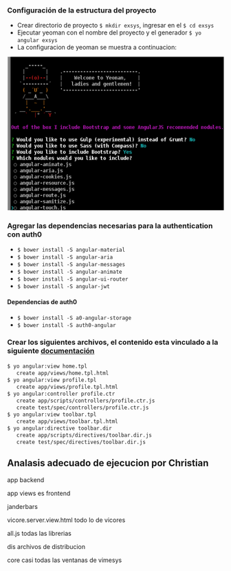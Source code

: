 ### Configuración de la estructura del proyecto
* Crear directorio de proyecto `$ mkdir exsys`, ingresar en el `$ cd exsys`
* Ejecutar yeoman con el nombre del proyecto y el generador `$ yo angular exsys`
* La configuracion de yeoman se muestra a continuacion:

![Imagen de configuracion yeoman](/MEMORIA/config_yeoman.png)

### Agregar las dependencias necesarias para la authentication con auth0
- `$ bower install -S angular-material`
- `$ bower install -S angular-aria`
- `$ bower install -S angular-messages`
- `$ bower install -S angular-animate`
- `$ bower install -S angular-ui-router`
- `$ bower install -S angular-jwt`

#### Dependencias de auth0

- `$ bower install -S a0-angular-storage`
- `$ bower install -S auth0-angular`

### Crear los siguientes archivos, el contenido esta vinculado a la siguiente [documentación](https://www.udemy.com/angularjs-authentication-with-auth0/learn/v4/t/lecture/4852360?start=240)

~~~
$ yo angular:view home.tpl
   create app/views/home.tpl.html
$ yo angular:view profile.tpl
   create app/views/profile.tpl.html
$ yo angular:controller profile.ctr
   create app/scripts/controllers/profile.ctr.js
   create test/spec/controllers/profile.ctr.js
$ yo angular:view toolbar.tpl
   create app/views/toolbar.tpl.html
$ yo angular:directive toolbar.dir
   create app/scripts/directives/toolbar.dir.js
   create test/spec/directives/toolbar.dir.js
~~~

## Analasis adecuado de ejecucion por Christian














app                 backend

app                 views es frontend

janderbars

vicore.server.view.html todo lo de vicores

all.js           todas las librerias

dis              archivos de distribucion

core casi todas las ventanas de vimesys
